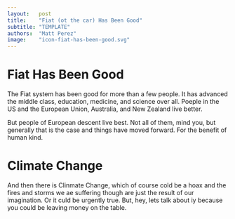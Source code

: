 ```yaml
---
layout:   post
title:    "Fiat (ot the car) Has Been Good"
subtitle: "TEMPLATE"
authors:  "Matt Perez"
image:    "icon-fiat-has-been-good.svg"
---
```


<div style="display:none; ">
 <p>Time for an alternative to the bug to</p>
</div>

<h1>Fiat Has Been Good</h1>
 <p>The Fiat system has been good for more than a few people. It has advanced the middle class, education, medicine, and science over all. Poeple in the US and the European Union, Australia, and New Zealand live better.</p>
 
 <p>But people of European descent live best. Not all of them, mind you, but generally that is the case and things have moved forward. For the benefit of human kind.</p>

 <h1>Climate Change</h1>
  <p>And then there is Clinmate Change, which of course cold be a hoax and the fires and storms we ae suffering though are just the result of our imagination. Or it culd be urgently true. But, hey, lets talk about iy because you could be leaving money on the table.</p>
